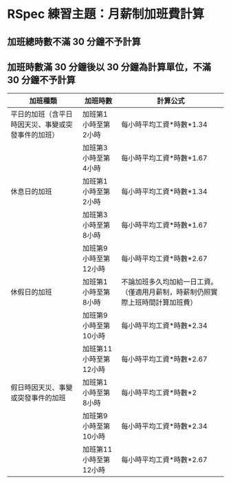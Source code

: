 # RSpec 練習主題：月薪制加班費計算

## 加班總時數不滿 30 分鐘不予計算
## 加班時數滿 30 分鐘後以 30 分鐘為計算單位，不滿 30 分鐘不予計算

| 加班種類 | 加班時數 | 計算公式 |
| ---- | ---- | ---- |
|平日的加班（含平日時因天災、事變或突發事件的加班）|加班第1小時至第2小時|每小時平均工資\*時數\*1.34|
| |加班第3小時至第4小時|每小時平均工資\*時數\*1.67|
|休息日的加班|加班第1小時至第2小時|每小時平均工資\*時數\*1.34|
| |加班第3小時至第8小時|每小時平均工資\*時數\*1.67|
| |加班第9小時至第12小時|每小時平均工資\*時數\*2.67|
|休假日的加班|加班第1小時至第8小時|不論加班多久均加給一日工資。（僅適用月薪制，時薪制仍照實際上班時間計算加班費）|
| |加班第9小時至第10小時|每小時平均工資\*時數\*2.34|
| |加班第11小時至第12小時|每小時平均工資\*時數\*2.67|
|假日時因天災、事變或突發事件的加班|加班第1小時至第8小時|每小時平均工資\*時數\*2|
| |加班第9小時至第10小時|每小時平均工資\*時數\*2.34|
| |加班第11小時至第12小時|每小時平均工資\*時數\*2.67|
